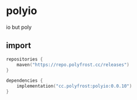 # polyio
io but poly

## import
```kts
repositories {
    maven("https://repo.polyfrost.cc/releases")
}

dependencies {
    implementation("cc.polyfrost:polyio:0.0.10")
}
```